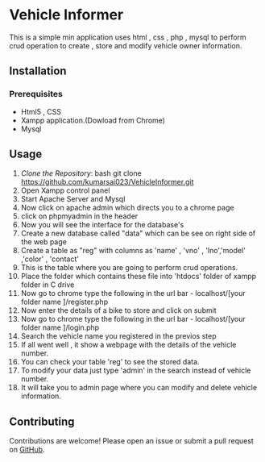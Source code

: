 # Vehicle Informer

This is a simple min application uses html , css , php , mysql to perform crud operation to create , store and modify vehicle owner information.


## Installation

### Prerequisites
- Html5 , CSS
- Xampp application.(Dowload from Chrome)
- Mysql 




## Usage

1. *Clone the Repository*:
    bash
    git clone https://github.com/kumarsai023/VehicleInformer.git
2. Open Xampp control panel
3. Start Apache Server and Mysql
4. Now click on apache admin which directs you to a chrome page
5. click on phpmyadmin in the header
6. Now you will see the interface for the database's
7. Create a new database called "data" which can be see on right side of the web page
8. Create a table as "reg" with columns as 'name' , 'vno' , 'lno','model' ,'color' , 'contact'
9. This is the table where you are going to perform crud operations.
10. Place the folder which contains these file into 'htdocs' folder of xampp folder in C drive
11. Now go to chrome type the following in the url bar - localhost/[your folder name ]/register.php
12. Now enter the details of a bike to store and click on submit
13. Now go to chrome type the following in the url bar - localhost/[your folder name ]/login.php
14. Search the vehicle name you registered in the previos step
15. If all went well , it show a webpage with the details of the vehicle number.
16. You can check your table 'reg' to see the stored data.
17. To modify your data just type 'admin' in the search instead of vehicle number.
18. It will take you to admin page where you can modify and delete vehicle information.
## Contributing

Contributions are welcome! Please open an issue or submit a pull request on [GitHub](https://github.com/kumarsai023/VehicleInformer).
